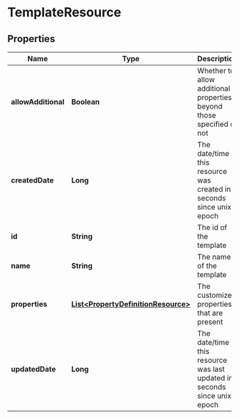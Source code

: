 
# TemplateResource

## Properties
Name | Type | Description | Notes
------------ | ------------- | ------------- | -------------
**allowAdditional** | **Boolean** | Whether to allow additional properties beyond those specified or not |  [optional]
**createdDate** | **Long** | The date/time this resource was created in seconds since unix epoch |  [optional]
**id** | **String** | The id of the template |  [optional]
**name** | **String** | The name of the template | 
**properties** | [**List&lt;PropertyDefinitionResource&gt;**](PropertyDefinitionResource.md) | The customized properties that are present |  [optional]
**updatedDate** | **Long** | The date/time this resource was last updated in seconds since unix epoch |  [optional]



